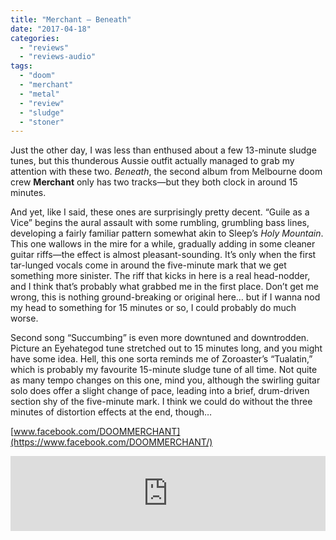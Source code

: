 ```yaml
---
title: "Merchant – Beneath"
date: "2017-04-18"
categories: 
  - "reviews"
  - "reviews-audio"
tags: 
  - "doom"
  - "merchant"
  - "metal"
  - "review"
  - "sludge"
  - "stoner"
---
```


Just the other day, I was less than enthused about a few 13-minute sludge tunes, but this thunderous Aussie outfit actually managed to grab my attention with these two. _Beneath_, the second album from Melbourne doom crew **Merchant** only has two tracks—but they both clock in around 15 minutes.

And yet, like I said, these ones are surprisingly pretty decent. “Guile as a Vice” begins the aural assault with some rumbling, grumbling bass lines, developing a fairly familiar pattern somewhat akin to Sleep’s _Holy Mountain_. This one wallows in the mire for a while, gradually adding in some cleaner guitar riffs—the effect is almost pleasant-sounding. It’s only when the first tar-lunged vocals come in around the five-minute mark that we get something more sinister. The riff that kicks in here is a real head-nodder, and I think that’s probably what grabbed me in the first place. Don’t get me wrong, this is nothing ground-breaking or original here… but if I wanna nod my head to something for 15 minutes or so, I could probably do much worse.

Second song “Succumbing” is even more downtuned and downtrodden. Picture an Eyehategod tune stretched out to 15 minutes long, and you might have some idea. Hell, this one sorta reminds me of Zoroaster’s “Tualatin,” which is probably my favourite 15-minute sludge tune of all time. Not quite as many tempo changes on this one, mind you, although the swirling guitar solo does offer a slight change of pace, leading into a brief, drum-driven section shy of the five-minute mark. I think we could do without the three minutes of distortion effects at the end, though…

[www.facebook.com/DOOMMERCHANT](https://www.facebook.com/DOOMMERCHANT/)

<iframe style="border: 0; width: 100%; height: 120px;" src="https://bandcamp.com/EmbeddedPlayer/album=196228620/size=large/bgcol=ffffff/linkcol=0687f5/tracklist=false/artwork=small/transparent=true/" width="300" height="150" seamless=""><a href="http://doommerchant.bandcamp.com/album/suzerain-2">Suzerain by Merchant</a></iframe>
